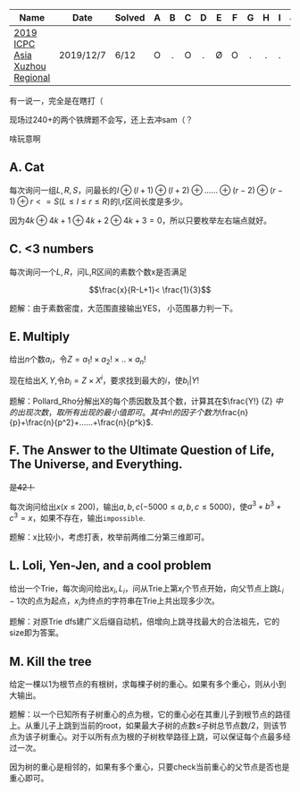 | Name                                                         | Date      | Solved |  A   |  B   |  C   |  D   |  E   |  F   |  G   |  H   |  I   |  J   |  K   | L    | M    |
| ------------------------------------------------------------ | --------- | ------ | :--: | :--: | :--: | :--: | :--: | :--: | :--: | :--: | :--: | :--: | :--: | ---- | ---- |
| [2019 ICPC Asia Xuzhou Regional](https://www.jisuanke.com/contest/5529?view=challenges) | 2019/12/7 | 6/12   |  O   |  .   |  O   |  .   |  Ø   |  O   |  .   |  .   |  .   |  .   |  .   | O    | Ø    |

有一说一，完全是在瞎打（

现场过240+的两个铁牌题不会写，还上去冲sam（？

啥玩意啊

## A. Cat

每次询问一组$L,R,S$，问最长的$l⊕(l+1)⊕(l+2)⊕……⊕(r-2)⊕(r-1)⊕r<=S(L≤l≤r≤R)$的l,r区间长度是多少。

因为$4k⊕4k+1⊕4k+2⊕4k+3=0$，所以只要枚举左右端点就好。

## C. <3 numbers

每次询问一个$L,R$，问L,R区间的素数个数x是否满足

$$\frac{x}{R-L+1}< \frac{1}{3}$$

题解：由于素数密度，大范围直接输出YES， 小范围暴力判一下。

## E. Multiply

给出$n$个数$a_i$，令$Z=a_1!×a_2!×..×a_n!$

现在给出$X,Y$,令$b_i=Z×X^i$，要求找到最大的$i$，使$b_i|Y!$

题解：Pollard_Rho分解出X的每个质因数及其个数，计算其在$\frac{Y!} {Z} $中的出现次数，取所有出现的最小值即可。其中n!的因子个数为$\frac{n}{p}+\frac{n}{p^2}+……+\frac{n}{p^k}$.


## F. The Answer to the Ultimate Question of Life, The Universe, and Everything.

~~是42！~~

每次询问给出$x(x≤200)$，输出$a,b,c(-5000≤a,b,c≤5000)$，使$a^3+b^3+c^3=x$，如果不存在，输出`impossible`.

题解：x比较小，考虑打表，枚举前两维二分第三维即可。

## L. Loli, Yen-Jen, and a cool problem

给出一个Trie，每次询问给出$x_i,L_i$，问从Trie上第$x_i$个节点开始，向父节点上跳$L_i-1$次的点为起点，$x_i$为终点的字符串在Trie上共出现多少次。

题解：对原Trie dfs建广义后缀自动机，倍增向上跳寻找最大的合法祖先，它的size即为答案。

## M. Kill the tree

给定一棵以1为根节点的有根树，求每棵子树的重心。如果有多个重心，则从小到大输出。

题解：以一个已知所有子树重心的点为根，它的重心必在其重儿子到根节点的路径上。从重儿子上跳到当前的root，如果最大子树的点数≤子树总节点数/2，则该节点为该子树重心。对于以所有点为根的子树枚举路径上跳，可以保证每个点最多经过一次。

因为树的重心是相邻的，如果有多个重心，只要check当前重心的父节点是否也是重心即可。
